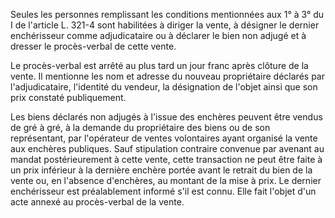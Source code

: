 Seules les personnes remplissant les conditions mentionnées aux 1° à 3° du I de l'article L. 321-4 sont habilitées à diriger la vente, à désigner le dernier enchérisseur comme adjudicataire ou à déclarer le bien non adjugé et à dresser le procès-verbal de cette vente.

Le procès-verbal est arrêté au plus tard un jour franc après clôture de la vente. Il mentionne les nom et adresse du nouveau propriétaire déclarés par l'adjudicataire, l'identité du vendeur, la désignation de l'objet ainsi que son prix constaté publiquement.

Les biens déclarés non adjugés à l'issue des enchères peuvent être vendus de gré à gré, à la demande du propriétaire des biens ou de son représentant, par l'opérateur de ventes volontaires ayant organisé la vente aux enchères publiques. Sauf stipulation contraire convenue par avenant au mandat postérieurement à cette vente, cette transaction ne peut être faite à un prix inférieur à la dernière enchère portée avant le retrait du bien de la vente ou, en l'absence d'enchères, au montant de la mise à prix. Le dernier enchérisseur est préalablement informé s'il est connu. Elle fait l'objet d'un acte annexé au procès-verbal de la vente.
